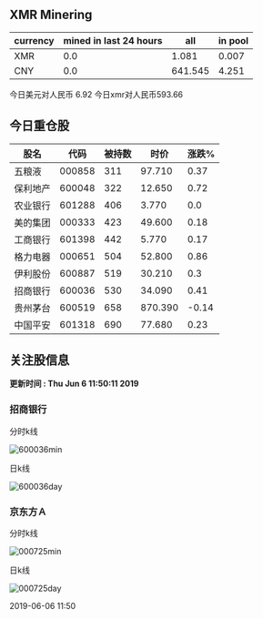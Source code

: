 ## XMR Minering

|currency|mined in last 24 hours|all|in pool|
|---|---|---|---|
|XMR|0.0|1.081|0.007|
|CNY|0.0|641.545|4.251|

今日美元对人民币 6.92	今日xmr对人民币593.66


## 今日重仓股 

|股名|代码|被持数|时价|涨跌%|
|---|---|---|---|---|
|五粮液|000858|311|97.710|0.37|
|保利地产|600048|322|12.650|0.72|
|农业银行|601288|406|3.770|0.0|
|美的集团|000333|423|49.600|0.18|
|工商银行|601398|442|5.770|0.17|
|格力电器|000651|504|52.800|0.86|
|伊利股份|600887|519|30.210|0.3|
|招商银行|600036|530|34.090|0.41|
|贵州茅台|600519|658|870.390|-0.14|
|中国平安|601318|690|77.680|0.23|

## 关注股信息
**更新时间 : Thu Jun  6 11:50:11 2019**
### 招商银行 
分时k线

![600036min](http://image.sinajs.cn/newchart/min/n/sh600036.gif)

日k线

![600036day](http://image.sinajs.cn/newchart/daily/n/sh600036.gif)

### 京东方Ａ 
分时k线

![000725min](http://image.sinajs.cn/newchart/min/n/sz000725.gif)

日k线

![000725day](http://image.sinajs.cn/newchart/daily/n/sz000725.gif)

2019-06-06 11:50